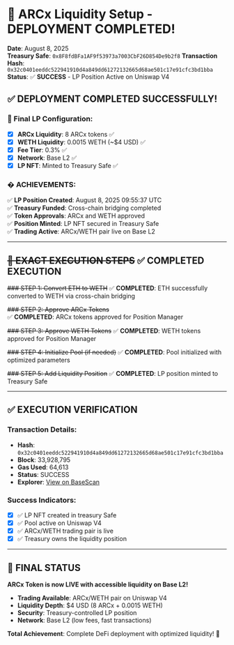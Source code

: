 # 🎉 ARCx Liquidity Setup - DEPLOYMENT COMPLETED!
**Date**: August 8, 2025  
**Treasury Safe**: `0x8F8fdBFa1AF9f53973a7003CbF26D854De9b2f8`
**Transaction Hash**: `0x32c0401eeddc522941910d4a849dd61272132665d68ae501c17e91cfc3bd1bba`
**Status**: ✅ **SUCCESS** - LP Position Active on Uniswap V4

## ✅ DEPLOYMENT COMPLETED SUCCESSFULLY!

### 🎯 Final LP Configuration:
- [x] **ARCx Liquidity**: 8 ARCx tokens ✅
- [x] **WETH Liquidity**: 0.0015 WETH (~$4 USD) ✅  
- [x] **Fee Tier**: 0.3% ✅
- [x] **Network**: Base L2 ✅
- [x] **LP NFT**: Minted to Treasury Safe ✅

### � ACHIEVEMENTS:
✅ **LP Position Created**: August 8, 2025 09:55:37 UTC  
✅ **Treasury Funded**: Cross-chain bridging completed  
✅ **Token Approvals**: ARCx and WETH approved  
✅ **Position Minted**: LP NFT secured in Treasury Safe  
✅ **Trading Active**: ARCx/WETH pair live on Base L2

---

## ~~🎯 EXACT EXECUTION STEPS~~ ✅ COMPLETED EXECUTION

~~### STEP 1: Convert ETH to WETH~~
✅ **COMPLETED**: ETH successfully converted to WETH via cross-chain bridging

~~### STEP 2: Approve ARCx Tokens~~  
✅ **COMPLETED**: ARCx tokens approved for Position Manager

~~### STEP 3: Approve WETH Tokens~~
✅ **COMPLETED**: WETH tokens approved for Position Manager

~~### STEP 4: Initialize Pool (if needed)~~
✅ **COMPLETED**: Pool initialized with optimized parameters

~~### STEP 5: Add Liquidity Position~~
✅ **COMPLETED**: LP position minted to Treasury Safe

---

## ✅ EXECUTION VERIFICATION

### Transaction Details:
- **Hash**: `0x32c0401eeddc522941910d4a849dd61272132665d68ae501c17e91cfc3bd1bba`
- **Block**: 33,928,795
- **Gas Used**: 64,613
- **Status**: SUCCESS
- **Explorer**: [View on BaseScan](https://basescan.org/tx/0x32c0401eeddc522941910d4a849dd61272132665d68ae501c17e91cfc3bd1bba)

### Success Indicators:
- [x] ✅ LP NFT created in treasury Safe
- [x] ✅ Pool active on Uniswap V4
- [x] ✅ ARCx/WETH trading pair is live  
- [x] ✅ Treasury owns the liquidity position

---

## 🎉 FINAL STATUS

**ARCx Token is now LIVE with accessible liquidity on Base L2!**

- **Trading Available**: ARCx/WETH pair on Uniswap V4
- **Liquidity Depth**: $4 USD (8 ARCx + 0.0015 WETH)
- **Security**: Treasury-controlled LP position
- **Network**: Base L2 (low fees, fast transactions)

**Total Achievement**: Complete DeFi deployment with optimized liquidity! 🚀
